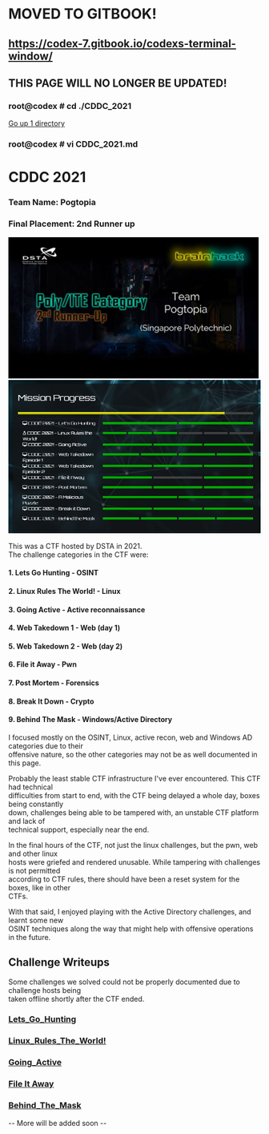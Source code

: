 # MOVED TO GITBOOK!
## https://codex-7.gitbook.io/codexs-terminal-window/
## THIS PAGE WILL NO LONGER BE UPDATED!
### root@codex # cd ./CDDC_2021

[Go up 1 directory](../ctf.md)

### root@codex # vi CDDC_2021.md

  

# CDDC 2021

### Team Name: Pogtopia
### Final Placement: 2nd Runner up
<img src="./CDDC_2021/pog.jpg" width="500">
  
<img src="./CDDC_2021/finalscore.png" width="900">

This was a CTF hosted by DSTA in 2021.  
The challenge categories in the CTF were:

#### 1. Lets Go Hunting - OSINT
#### 2. Linux Rules The World! - Linux
#### 3. Going Active - Active reconnaissance
#### 4. Web Takedown 1 - Web (day 1)
#### 5. Web Takedown 2 - Web (day 2)
#### 6. File it Away - Pwn
#### 7. Post Mortem - Forensics
#### 8. Break It Down - Crypto
#### 9. Behind The Mask - Windows/Active Directory

I focused mostly on the OSINT, Linux, active recon, web and Windows AD categories due to their  
offensive nature, so the other categories may not be as well documented in this page.  
  
Probably the least stable CTF infrastructure I've ever encountered. This CTF had technical  
difficulties from start to end, with the CTF being delayed a whole day, boxes being constantly  
down, challenges being able to be tampered with, an unstable CTF platform and lack of  
technical support, especially near the end. 
  
In the final hours of the CTF, not just the linux challenges, but the pwn, web and other linux  
hosts were griefed and rendered unusable. While tampering with challenges is not permitted  
according to CTF rules, there should have been a reset system for the boxes, like in other  
CTFs.  
  
With that said, I enjoyed playing with the Active Directory challenges, and learnt some new  
OSINT techniques along the way that might help with offensive operations in the future.

## Challenge Writeups

Some challenges we solved could not be properly documented due to challenge hosts being  
taken offline shortly after the CTF ended. 

### [Lets_Go_Hunting](./CDDC_2021/Lets_Go_Hunting.md)

### [Linux_Rules_The_World!](./CDDC_2021/Linux_Rules_The_World.md)

### [Going_Active](./CDDC_2021/Going_Active.md)

### [File It Away](./CDDC_2021/File_It_Away.md)

### [Behind_The_Mask](./CDDC_2021/Behind_The_Mask.md)
  
-- More will be added soon --
